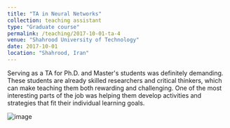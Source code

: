 ```yaml
---
title: "TA in Neural Networks"
collection: teaching assistant
type: "Graduate course"
permalink: /teaching/2017-10-01-ta-4
venue: "Shahrood University of Technology"
date: 2017-10-01
location: "Shahrood, Iran"
---
```



Serving as a TA for Ph.D. and Master's students was definitely demanding. These students are already skilled researchers and critical thinkers, which can make teaching them both rewarding and challenging.  One of the most interesting parts of the job was helping them develop activities and strategies that fit their individual learning goals.


![image](https://github.com/user-attachments/assets/217a3c1b-4c24-4c56-8341-54bfe9562fe1)
